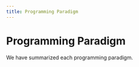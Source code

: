 ```yaml
---
title: Programming Paradigm
---
```


# Programming Paradigm
We have summarized each programming paradigm.